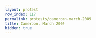 ```yaml
---
layout: protest
row_index: 117
permalink: protests/cameroon-march-2009
title: Cameroon, March 2009
hidden: true
---
```

